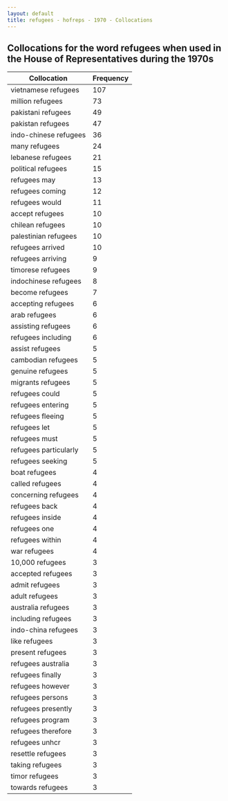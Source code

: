 ```yaml
---
layout: default
title: refugees - hofreps - 1970 - Collocations
---
```

## Collocations for the word **refugees** when used in the House of Representatives during the 1970s

| Collocation | Frequency |
|--------------|----------------|
|vietnamese refugees|107|
|million refugees|73|
|pakistani refugees|49|
|pakistan refugees|47|
|indo-chinese refugees|36|
|many refugees|24|
|lebanese refugees|21|
|political refugees|15|
|refugees may|13|
|refugees coming|12|
|refugees would|11|
|accept refugees|10|
|chilean refugees|10|
|palestinian refugees|10|
|refugees arrived|10|
|refugees arriving|9|
|timorese refugees|9|
|indochinese refugees|8|
|become refugees|7|
|accepting refugees|6|
|arab refugees|6|
|assisting refugees|6|
|refugees including|6|
|assist refugees|5|
|cambodian refugees|5|
|genuine refugees|5|
|migrants refugees|5|
|refugees could|5|
|refugees entering|5|
|refugees fleeing|5|
|refugees let|5|
|refugees must|5|
|refugees particularly|5|
|refugees seeking|5|
|boat refugees|4|
|called refugees|4|
|concerning refugees|4|
|refugees back|4|
|refugees inside|4|
|refugees one|4|
|refugees within|4|
|war refugees|4|
|10,000 refugees|3|
|accepted refugees|3|
|admit refugees|3|
|adult refugees|3|
|australia refugees|3|
|including refugees|3|
|indo-china refugees|3|
|like refugees|3|
|present refugees|3|
|refugees australia|3|
|refugees finally|3|
|refugees however|3|
|refugees persons|3|
|refugees presently|3|
|refugees program|3|
|refugees therefore|3|
|refugees unhcr|3|
|resettle refugees|3|
|taking refugees|3|
|timor refugees|3|
|towards refugees|3|
